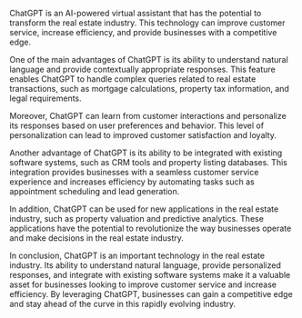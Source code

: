 
ChatGPT is an AI-powered virtual assistant that has the potential to transform the real estate industry. This technology can improve customer service, increase efficiency, and provide businesses with a competitive edge.

One of the main advantages of ChatGPT is its ability to understand natural language and provide contextually appropriate responses. This feature enables ChatGPT to handle complex queries related to real estate transactions, such as mortgage calculations, property tax information, and legal requirements.

Moreover, ChatGPT can learn from customer interactions and personalize its responses based on user preferences and behavior. This level of personalization can lead to improved customer satisfaction and loyalty.

Another advantage of ChatGPT is its ability to be integrated with existing software systems, such as CRM tools and property listing databases. This integration provides businesses with a seamless customer service experience and increases efficiency by automating tasks such as appointment scheduling and lead generation.

In addition, ChatGPT can be used for new applications in the real estate industry, such as property valuation and predictive analytics. These applications have the potential to revolutionize the way businesses operate and make decisions in the real estate industry.

In conclusion, ChatGPT is an important technology in the real estate industry. Its ability to understand natural language, provide personalized responses, and integrate with existing software systems make it a valuable asset for businesses looking to improve customer service and increase efficiency. By leveraging ChatGPT, businesses can gain a competitive edge and stay ahead of the curve in this rapidly evolving industry.
